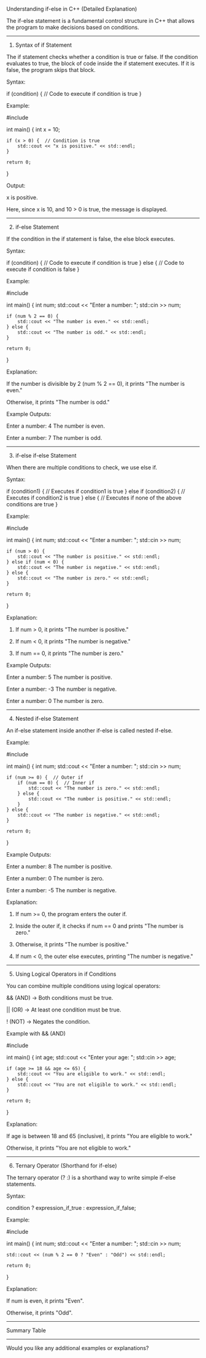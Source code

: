 Understanding if-else in C++ (Detailed Explanation)

The if-else statement is a fundamental control structure in C++ that allows the program to make decisions based on conditions.


---

1. Syntax of if Statement

The if statement checks whether a condition is true or false. If the condition evaluates to true, the block of code inside the if statement executes. If it is false, the program skips that block.

Syntax:

if (condition) {
    // Code to execute if condition is true
}

Example:

#include <iostream>

int main() {
    int x = 10;

    if (x > 0) {  // Condition is true
        std::cout << "x is positive." << std::endl;
    }

    return 0;
}

Output:

x is positive.

Here, since x is 10, and 10 > 0 is true, the message is displayed.



---

2. if-else Statement

If the condition in the if statement is false, the else block executes.

Syntax:

if (condition) {
    // Code to execute if condition is true
} else {
    // Code to execute if condition is false
}

Example:

#include <iostream>

int main() {
    int num;
    std::cout << "Enter a number: ";
    std::cin >> num;

    if (num % 2 == 0) {
        std::cout << "The number is even." << std::endl;
    } else {
        std::cout << "The number is odd." << std::endl;
    }

    return 0;
}

Explanation:

If the number is divisible by 2 (num % 2 == 0), it prints "The number is even."

Otherwise, it prints "The number is odd."


Example Outputs:

Enter a number: 4
The number is even.

Enter a number: 7
The number is odd.


---

3. if-else if-else Statement

When there are multiple conditions to check, we use else if.

Syntax:

if (condition1) {
    // Executes if condition1 is true
} else if (condition2) {
    // Executes if condition2 is true
} else {
    // Executes if none of the above conditions are true
}

Example:

#include <iostream>

int main() {
    int num;
    std::cout << "Enter a number: ";
    std::cin >> num;

    if (num > 0) {
        std::cout << "The number is positive." << std::endl;
    } else if (num < 0) {
        std::cout << "The number is negative." << std::endl;
    } else {
        std::cout << "The number is zero." << std::endl;
    }

    return 0;
}

Explanation:

1. If num > 0, it prints "The number is positive."


2. If num < 0, it prints "The number is negative."


3. If num == 0, it prints "The number is zero."



Example Outputs:

Enter a number: 5
The number is positive.

Enter a number: -3
The number is negative.

Enter a number: 0
The number is zero.


---

4. Nested if-else Statement

An if-else statement inside another if-else is called nested if-else.

Example:

#include <iostream>

int main() {
    int num;
    std::cout << "Enter a number: ";
    std::cin >> num;

    if (num >= 0) {  // Outer if
        if (num == 0) {  // Inner if
            std::cout << "The number is zero." << std::endl;
        } else {
            std::cout << "The number is positive." << std::endl;
        }
    } else {
        std::cout << "The number is negative." << std::endl;
    }

    return 0;
}

Example Outputs:

Enter a number: 8
The number is positive.

Enter a number: 0
The number is zero.

Enter a number: -5
The number is negative.

Explanation:

1. If num >= 0, the program enters the outer if.


2. Inside the outer if, it checks if num == 0 and prints "The number is zero."


3. Otherwise, it prints "The number is positive."


4. If num < 0, the outer else executes, printing "The number is negative."




---

5. Using Logical Operators in if Conditions

You can combine multiple conditions using logical operators:

&& (AND) → Both conditions must be true.

|| (OR) → At least one condition must be true.

! (NOT) → Negates the condition.


Example with && (AND)

#include <iostream>

int main() {
    int age;
    std::cout << "Enter your age: ";
    std::cin >> age;

    if (age >= 18 && age <= 65) {
        std::cout << "You are eligible to work." << std::endl;
    } else {
        std::cout << "You are not eligible to work." << std::endl;
    }

    return 0;
}

Explanation:

If age is between 18 and 65 (inclusive), it prints "You are eligible to work."

Otherwise, it prints "You are not eligible to work."



---

6. Ternary Operator (Shorthand for if-else)

The ternary operator (? :) is a shorthand way to write simple if-else statements.

Syntax:

condition ? expression_if_true : expression_if_false;

Example:

#include <iostream>

int main() {
    int num;
    std::cout << "Enter a number: ";
    std::cin >> num;

    std::cout << (num % 2 == 0 ? "Even" : "Odd") << std::endl;

    return 0;
}

Explanation:

If num is even, it prints "Even".

Otherwise, it prints "Odd".



---

Summary Table


---

Would you like any additional examples or explanations?

